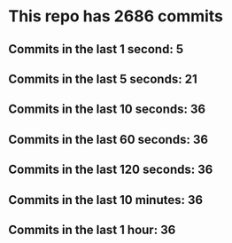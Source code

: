 # This repo has 2686 commits

## Commits in the last 1 second: 5
## Commits in the last 5 seconds: 21
## Commits in the last 10 seconds: 36
## Commits in the last 60 seconds: 36
## Commits in the last 120 seconds: 36
## Commits in the last 10 minutes: 36
## Commits in the last 1 hour: 36
